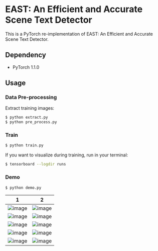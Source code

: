# EAST: An Efficient and Accurate Scene Text Detector

This is a PyTorch re-implementation of EAST: An Efficient and Accurate Scene Text Detector.

## Dependency

- PyTorch 1.1.0

## Usage
### Data Pre-processing
Extract training images:
```bash
$ python extract.py
$ python pre_process.py
```

### Train
```bash
$ python train.py
```

If you want to visualize during training, run in your terminal:
```bash
$ tensorboard --logdir runs
```

### Demo
```bash
$ python demo.py
```

1|2|
|----|---|
|![image](https://github.com/foamliu/EAST/raw/master/images/out_0.jpg)|![image](https://github.com/foamliu/EAST/raw/master/images/out_1.jpg)|
|![image](https://github.com/foamliu/EAST/raw/master/images/out_2.jpg)|![image](https://github.com/foamliu/EAST/raw/master/images/out_3.jpg)|
|![image](https://github.com/foamliu/EAST/raw/master/images/out_4.jpg)|![image](https://github.com/foamliu/EAST/raw/master/images/out_5.jpg)|
|![image](https://github.com/foamliu/EAST/raw/master/images/out_6.jpg)|![image](https://github.com/foamliu/EAST/raw/master/images/out_7.jpg)|
|![image](https://github.com/foamliu/EAST/raw/master/images/out_8.jpg)|![image](https://github.com/foamliu/EAST/raw/master/images/out_9.jpg)|
